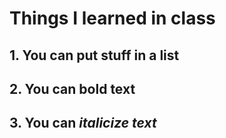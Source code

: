 # Things I learned in class
## 1. You can put stuff in a list
## 2. You can **bold text**
## 3. You can *italicize text*

